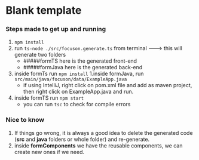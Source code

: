 # Blank template

### Steps made to get up and running
1. `npm install`
1. run `ts-node ./src/focuson.generate.ts` from terminal ---> this will generate two folders
    - #####formTS here is the generated front-end
    - #####formJava here is the generated back-end
1. inside formTs run `npm install`
1.inside formJava, run `src/main/java/focuson/data/ExampleApp.java`
    * if using IntelliJ, right click on pom.xml file and add as maven project, then right click on ExampleApp.java and run.
1. inside formTS run `npm start`
    * you can run `tsc` to check for compile errors


### Nice to know

1) If things go wrong, it is always a good idea to delete the generated code (**src** and **java** folders or whole folder) and re-generate.
2) inside **formComponents** we have the reusable components, we can create new ones if we need.
   